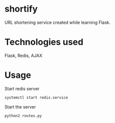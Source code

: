 # shortify
URL shortening service created while learning Flask. 

# Technologies used
Flask, Redis, AJAX

# Usage

Start redis server

```bash
systemctl start redis.service
```

Start the server

```bash
python2 routes.py
```
